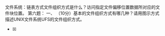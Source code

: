 文件系统：链表方式文件组织方式是什么？访问指定文件偏移位置数据所对应的文件块位置。
    第六题：
    一、  （10分）基本的文件组织方式有哪几种？请用图示方式描述UNIX文件系统UFS的文件组织方式。
    
- [x]  

